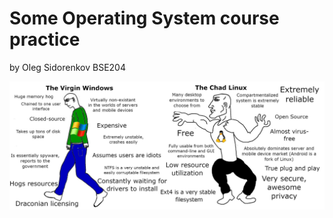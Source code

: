 # Some Operating System course practice
by Oleg Sidorenkov BSE204

![alt text](https://github.com/OFFLUCK/osprac/blob/main/meme.png)
